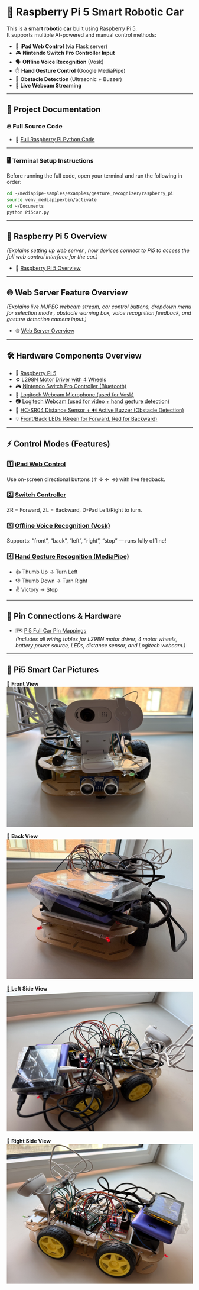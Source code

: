 # 🚗 Raspberry Pi 5 Smart Robotic Car

This is a **smart robotic car** built using Raspberry Pi 5.  
It supports multiple AI-powered and manual control methods:

- 📱 **iPad Web Control** (via Flask server)
- 🎮 **Nintendo Switch Pro Controller Input**
- 🗣️ **Offline Voice Recognition** (Vosk)
- ✋ **Hand Gesture Control** (Google MediaPipe)
- 🧠 **Obstacle Detection** (Ultrasonic + Buzzer)
- 🎥 **Live Webcam Streaming** 

---
## 📁 Project Documentation

### 🔥 Full Source Code

- 🚀 [Full Raspberry Pi Python Code](Pi5car.py)

---

### 🖥️ Terminal Setup Instructions

Before running the full code, open your terminal and run the following in order:

```bash
cd ~/mediapipe-samples/examples/gesture_recognizer/raspberry_pi
source venv_mediapipe/bin/activate
cd ~/Documents
python Pi5car.py
```
---
## 🧠 Raspberry Pi 5 Overview
*(Explains setting up web server , how devices connect to Pi5 to access the full web control interface for the car.)*
- 🔗 [Raspberry Pi 5 Overview](Raspberry-Pi5-Overview.md)



---
## 🌐 Web Server Feature Overview

*(Explains live MJPEG webcam stream, car control buttons, dropdown menu for selection mode , obstacle warning box, voice recognition feedback, and gesture detection camera input.)*

- 🌐 [Web Server Overview](Web-Server-Overview.md)

---
## 🛠️ Hardware Components Overview

- 🧠 [Raspberry Pi 5](Raspberry-Pi5.md)
- ⚙️ [L298N Motor Driver with 4 Wheels](L298N_Motor_Driver.md)
- 🎮 [Nintendo Switch Pro Controller (Bluetooth)](Nintendo-Switch-Pro-Controller-Bluetooth.md)
- 🎤 [Logitech Webcam Microphone (used for Vosk)](Logitech_Webcam_Microphone.md)
- 📷 [Logitech Webcam (used for video + hand gesture detection)](Logitech_Webcam.md)
- 📏 [HC-SR04 Distance Sensor + 🔊 Active Buzzer (Obstacle Detection)](HC-SR04-Buzzer.md)
- 💡 [Front/Back LEDs (Green for Forward, Red for Backward)](front_back_LEDs.md)

---
## ⚡ Control Modes (Features)

### 1️⃣ [iPad Web Control](#)
Use on-screen directional buttons (↑ ↓ ← →) with live feedback.

### 2️⃣ [Switch Controller](switch-controller.md)
ZR = Forward, ZL = Backward, D-Pad Left/Right to turn.

### 3️⃣ [Offline Voice Recognition (Vosk)](#)
Supports: “front”, “back”, “left”, “right”, “stop” — runs fully offline!

### 4️⃣ [Hand Gesture Recognition (MediaPipe)](#)
- 👍 Thumb Up → Turn Left  
- 👎 Thumb Down → Turn Right  
- ✌️ Victory → Stop  

---
## 📌 Pin Connections & Hardware

- 🗺️ [Pi5 Full Car Pin Mappings](#)  
*(Includes all wiring tables for L298N motor driver, 4 motor wheels, battery power source, LEDs, distance sensor, and Logitech webcam.)*
---
## 📸 Pi5 Smart Car Pictures

**🔹 Front View**  
![Front](assets/front.jpg)

**🔹 Back View**  
![Back](assets/back.jpg)

**🔹 Left Side View**  
![Left](assets/left.jpg)

**🔹 Right Side View**  
![Right](assets/right.jpg)

